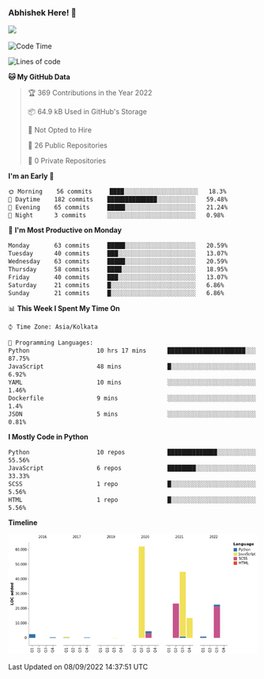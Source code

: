 ### Abhishek Here! 👋
![](https://komarev.com/ghpvc/?username=5parkp1ug&color=green)

<!--
**5parkp1ug/5parkp1ug** is a ✨ _special_ ✨ repository because its `README.md` (this file) appears on your GitHub profile.

Here are some ideas to get you started:

- 🔭 I’m currently working on ...
- 🌱 I’m currently learning ...
- 👯 I’m looking to collaborate on ...
- 🤔 I’m looking for help with ...
- 💬 Ask me about ...
- 📫 How to reach me: ...
- 😄 Pronouns: ...
- ⚡ Fun fact: ...
-->

<!--START_SECTION:waka-->
![Code Time](http://img.shields.io/badge/Code%20Time-455%20hrs%2023%20mins-blue)

![Lines of code](https://img.shields.io/badge/From%20Hello%20World%20I%27ve%20Written-175%20Thousand%20lines%20of%20code-blue)

**🐱 My GitHub Data** 

> 🏆 369 Contributions in the Year 2022
 > 
> 📦 64.9 kB Used in GitHub's Storage 
 > 
> 🚫 Not Opted to Hire
 > 
> 📜 26 Public Repositories 
 > 
> 🔑 0 Private Repositories  
 > 
**I'm an Early 🐤** 

```text
🌞 Morning    56 commits     ████░░░░░░░░░░░░░░░░░░░░░   18.3% 
🌆 Daytime    182 commits    ██████████████░░░░░░░░░░░   59.48% 
🌃 Evening    65 commits     █████░░░░░░░░░░░░░░░░░░░░   21.24% 
🌙 Night      3 commits      ░░░░░░░░░░░░░░░░░░░░░░░░░   0.98%

```
📅 **I'm Most Productive on Monday** 

```text
Monday       63 commits     █████░░░░░░░░░░░░░░░░░░░░   20.59% 
Tuesday      40 commits     ███░░░░░░░░░░░░░░░░░░░░░░   13.07% 
Wednesday    63 commits     █████░░░░░░░░░░░░░░░░░░░░   20.59% 
Thursday     58 commits     ████░░░░░░░░░░░░░░░░░░░░░   18.95% 
Friday       40 commits     ███░░░░░░░░░░░░░░░░░░░░░░   13.07% 
Saturday     21 commits     █░░░░░░░░░░░░░░░░░░░░░░░░   6.86% 
Sunday       21 commits     █░░░░░░░░░░░░░░░░░░░░░░░░   6.86%

```


📊 **This Week I Spent My Time On** 

```text
⌚︎ Time Zone: Asia/Kolkata

💬 Programming Languages: 
Python                   10 hrs 17 mins      ██████████████████████░░░   87.75% 
JavaScript               48 mins             █░░░░░░░░░░░░░░░░░░░░░░░░   6.92% 
YAML                     10 mins             ░░░░░░░░░░░░░░░░░░░░░░░░░   1.46% 
Dockerfile               9 mins              ░░░░░░░░░░░░░░░░░░░░░░░░░   1.4% 
JSON                     5 mins              ░░░░░░░░░░░░░░░░░░░░░░░░░   0.81%

```

**I Mostly Code in Python** 

```text
Python                   10 repos            ██████████████░░░░░░░░░░░   55.56% 
JavaScript               6 repos             ████████░░░░░░░░░░░░░░░░░   33.33% 
SCSS                     1 repo              █░░░░░░░░░░░░░░░░░░░░░░░░   5.56% 
HTML                     1 repo              █░░░░░░░░░░░░░░░░░░░░░░░░   5.56%

```


**Timeline**

![Chart not found](https://raw.githubusercontent.com/5parkp1ug/5parkp1ug/master/charts/bar_graph.png) 


 Last Updated on 08/09/2022 14:37:51 UTC
<!--END_SECTION:waka-->
